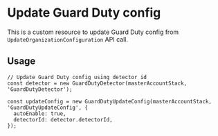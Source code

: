 # Update Guard Duty config

This is a custom resource to update Guard Duty config from `UpdateOrganizationConfiguration` API call.

## Usage

    // Update Guard Duty config using detector id
    const detector = new GuardDutyDetector(masterAccountStack, 'GuardDutyDetector');

    const updateConfig = new GuardDutyUpdateConfig(masterAccountStack, 'GuardDutyUpdateConfig', {
      autoEnable: true,
      detectorId: detector.detectorId,
    });

